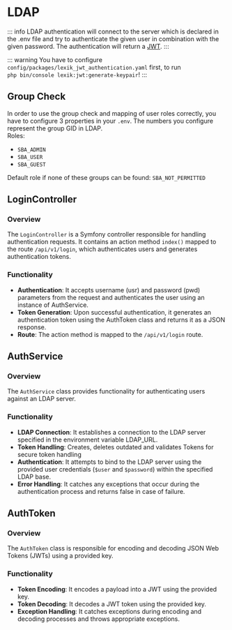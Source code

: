 # LDAP
::: info
LDAP authentication will connect to the server which is declared in the .env file and try
to authenticate the given user in combination with the given password. The authentication will
return a [JWT](https://jwt.io).
:::

::: warning
You have to configure `config/packages/lexik_jwt_authentication.yaml` first, to run<br> `php bin/console lexik:jwt:generate-keypair`!
:::

## Group Check
In order to use the group check and mapping of user roles correctly, you have to configure 3 properties in your `.env`.
The numbers you configure represent the group GID in LDAP.<br>
Roles:
- `SBA_ADMIN`
- `SBA_USER`
- `SBA_GUEST`

Default role if none of these groups can be found: `SBA_NOT_PERMITTED`

## LoginController

### Overview
The `LoginController` is a Symfony controller responsible for handling authentication requests. It contains an action
method `index()` mapped to the route `/api/v1/login`, which authenticates users and generates authentication tokens.

### Functionality
+ **Authentication**: It accepts username (usr) and password (pwd) parameters from the request and authenticates the user
  using an instance of AuthService.
+ **Token Generation**: Upon successful authentication, it generates an authentication token using the AuthToken class and
  returns it as a JSON response.
+ **Route**: The action method is mapped to the `/api/v1/login` route.


## AuthService

### Overview
The `AuthService` class provides functionality for authenticating users against an LDAP server.

### Functionality
+ **LDAP Connection**: It establishes a connection to the LDAP server specified in the environment variable LDAP_URL.
+ **Token Handling**: Creates, deletes outdated and validates Tokens for secure token handling
+ **Authentication**: It attempts to bind to the LDAP server using the provided user credentials (`$user` and `$password`) within the specified LDAP base.
+ **Error Handling**: It catches any exceptions that occur during the authentication process and returns false in case of failure.

## AuthToken

### Overview
The `AuthToken` class is responsible for encoding and decoding JSON Web Tokens (JWTs) using a provided key.

### Functionality
+ **Token Encoding**: It encodes a payload into a JWT using the provided key.
+ **Token Decoding**: It decodes a JWT token using the provided key.
+ **Exception Handling**: It catches exceptions during encoding and decoding processes and throws appropriate exceptions.
